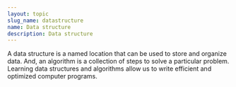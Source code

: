 ```yaml
---
layout: topic
slug_name: datastructure
name: Data structure
description: Data structure
---
```

A data structure is a named location that can be used to store and organize data. And, an algorithm is a collection of steps to solve a particular problem. Learning data structures and algorithms allow us to write efficient and optimized computer programs.
